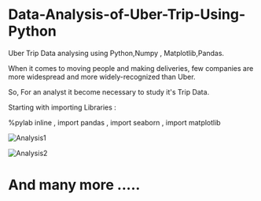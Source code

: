 # Data-Analysis-of-Uber-Trip-Using-Python
Uber Trip Data analysing using Python,Numpy , Matplotlib,Pandas.

When it comes to moving people and making deliveries, few companies are more widespread and more widely-recognized than Uber.

So, For an analyst it become necessary to study it's Trip Data.

Starting with importing Libraries :

%pylab inline , 
import pandas , 
import seaborn , 
import matplotlib 

![Analysis1](https://user-images.githubusercontent.com/41299746/57950196-31921c80-7904-11e9-930c-e58f55082e9f.PNG)


![Analysis2](https://user-images.githubusercontent.com/41299746/57950371-abc2a100-7904-11e9-84d1-a283867ee9b4.PNG)

# And many more .....
